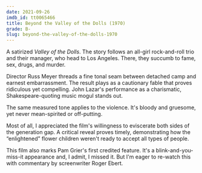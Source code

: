 ```yaml
---
date: 2021-09-26
imdb_id: tt0065466
title: Beyond the Valley of the Dolls (1970)
grade: B-
slug: beyond-the-valley-of-the-dolls-1970
---
```


A satirized <span data-imdb-id="tt0062430">_Valley of the Dolls_</span>. The story follows an all-girl rock-and-roll trio and their manager, who head to Los Angeles. There, they succumb to fame, sex, drugs, and murder.

<!-- end -->

Director Russ Meyer threads a fine tonal seam between detached camp and earnest embarrassment. The result plays as a cautionary fable that proves ridiculous yet compelling. John Lazar's performance as a charismatic, Shakespeare-quoting music mogul stands out.

The same measured tone applies to the violence. It's bloody and gruesome, yet never mean-spirited or off-putting.

Most of all, I appreciated the film's willingness to eviscerate both sides of the generation gap. A critical reveal proves timely, demonstrating how the “enlightened” flower children weren't ready to accept all types of people.

This film also marks Pam Grier's first credited feature. It's a blink-and-you-miss-it appearance and, I admit, I missed it. But I'm eager to re-watch this with commentary by screenwriter Roger Ebert.